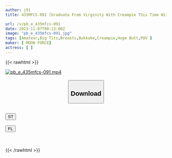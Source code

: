 ```yaml
---
author: j91
title: 435MFCS-091 [Graduate From Virginity With Creampie This Time With A Freshly Brushed Pussy! She Is So Erotic That She Is Turned Into A Slut By Her C*******d Friend, And All The Sperm Is Released Into Her Vagina And Face! ! ] Reunited With The Classmate Who Gave Me The First Experience And First Date As A Member Of Society! First Experience For The Second Time With A Creampie On The 360° Beautiful Face, Beautiful Big Breasts, And Beautiful Big Butt Body ♪ At The End, I Stole Her Facial Virginity And Had Two Consecutive Sex [Amachua Sex Rec Maple Dental Hygienist]

url: /v/pb_e_435mfcs-091
date: 2023-11-07T00:13:00Z
image: "pb_e_435mfcs-091.jpg"
tags: [Amateur,Big Tits,Breasts,Bukkake,Creampie,Huge Butt,POV ]
maker: [ MOON FORCE]
actress: [ ]
---
```



{{< rawhtml >}}

<div class="video" data-videoid="JYOpjYm0Z7Sjkqk">
    <a href="javascript:;">
        <img src="https://my.j91.asia/v/pb_e_435mfcs-091/pb_e_435mfcs-091.jpg" width="WIDTH" height="HEIGHT" alt="pb_e_435mfcs-091.mp4" loading="lazy">
    </a>
</div>

<script type="text/javascript" src="https://j91.asia/asset/on-demand-st.js"></script>

<br>
  <link rel="stylesheet" href="https://j91.asia/asset/bs5.css">
  
  <center>
  <button class="btn btn-primary" type="button" data-bs-toggle="collapse" data-bs-target=".multi-collapse" aria-expanded="false" aria-controls="multiCollapseExample1 multiCollapseExample2"><h2>Download</h2></button></center>
</p>
<div class="row">
  <div class="col">
    <div class="collapse multi-collapse" id="multiCollapseExample1">
      <div class="card card-body">
	      	      <br>
<div class="buttons">  
<a href="https://streamtape.to/v/JYOpjYm0Z7Sjkqk" target="_blank"><button class="btn-hover color-3"><i class="fa fa-download"></i> ST</button></a></div>
    </div>
  </div>
</div>
  <div class="col">
    <div class="collapse multi-collapse" id="multiCollapseExample2">
      <div class="card card-body">
	      <br>
<div class="buttons">
    <a href="https://filelions.online/f/6seqwbxs61dv" target="_blank"><button class="btn-hover color-9"><i class="fa fa-download"></i> FL</button></a></div>
<br><br>
      </div>
    </div>
  </div>
</div>

{{< /rawhtml >}}
